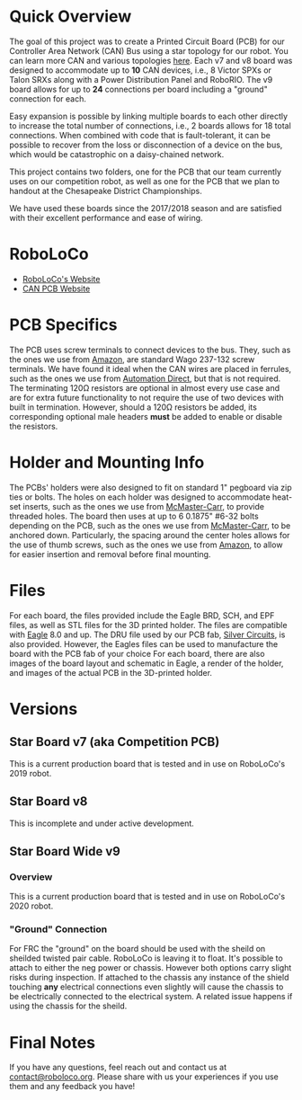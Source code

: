 # Quick Overview
The goal of this project was to create a Printed Circuit Board (PCB) for our Controller Area Network (CAN) Bus using a star topology for our robot.
You can learn more CAN and various topologies [here](http://www.mindsensors.com/content/86-can-and-its-topology).
Each v7 and v8 board was designed to accommodate up to **10** CAN devices, i.e., 8 Victor SPXs or Talon SRXs along with a Power Distribution Panel and RoboRIO.
The v9 board allows for up to **24** connections per board including a "ground" connection for each. 

Easy expansion is possible by linking multiple boards to each other directly to increase the total number of connections, i.e., 2 boards allows for 18 total connections.
When combined with code that is fault-tolerant, it can be possible to recover from the loss or disconnection of a device on the bus, which would be catastrophic on a daisy-chained network.

This project contains two folders, one for the PCB that our team currently uses on our competition robot, as well as one for the PCB that we plan to handout at the Chesapeake District Championships.

We have used these boards since the 2017/2018 season and are satisfied with their excellent performance and ease of wiring.

# RoboLoCo
* [RoboLoCo's Website](https://www.roboloco.org)
* [CAN PCB Website](https://www.roboloco.org/canpcb)

# PCB Specifics
The PCB uses screw terminals to connect devices to the bus.
They, such as the ones we use from [Amazon](https://www.amazon.com/gp/product/B00EZ3QPCU/), are standard Wago 237-132 screw terminals.
We have found it ideal when the CAN wires are placed in ferrules, such as the ones we use from [Automation Direct](https://www.automationdirect.com/adc/Shopping/Catalog/Wiring_Solutions/BM_Group_-_Wire_End_Connectors/Insulated_Ferrules/DIN_Color_Single_Wire/BM-00601), but that is not required.
The terminating 120Ω resistors are optional in almost every use case and are for extra future functionality to not require the use of two devices with built in termination.
However, should a 120Ω resistors be added, its corresponding optional male headers **must** be added to enable or disable the resistors.

# Holder and Mounting Info
The PCBs' holders were also designed to fit on standard 1" pegboard via zip ties or bolts.
The holes on each holder was designed to accommodate heat-set inserts, such as the ones we use from [McMaster-Carr](https://www.mcmaster.com/#93365a132/=1b46wa6), to provide threaded holes.
The board then uses at up to 6 0.1875" #6-32 bolts depending on the PCB, such as the ones we use from [McMaster-Carr](https://www.mcmaster.com/#91864a085/), to be anchored down.
Particularly, the spacing around the center holes allows for the use of thumb screws, such as the ones we use from [Amazon](https://www.amazon.com/Anodized-Aluminum-Computer-Thumbscrews-Thread/dp/B00BGZ1OFI/), to allow for easier insertion and removal before final mounting.

# Files
For each board, the files provided include the Eagle BRD, SCH, and EPF files, as well as STL files for the 3D printed holder.
The files are compatible with [Eagle](https://www.autodesk.com/products/eagle/free-download) 8.0 and up.
The DRU file used by our PCB fab, [Silver Circuits](http://www.custompcb.com), is also provided. However, the Eagles files can be used to manufacture the board with the PCB fab of your choice
For each board, there are also images of the board layout and schematic in Eagle, a render of the holder, and images of the actual PCB in the 3D-printed holder.

# Versions

## Star Board v7 (aka Competition PCB)
This is a current production board that is tested and in use on RoboLoCo's 2019 robot. 

## Star Board v8
This is incomplete and under active development. 

## Star Board Wide v9
### Overview
This is a current production board that is tested and in use on RoboLoCo's 2020 robot. 

### "Ground" Connection
For FRC the "ground" on the board should be used with the sheild on sheilded twisted pair cable. RoboLoCo is leaving it to float. 
It's possible to attach to either the neg power or chassis. However both options carry slight risks during inspection. If attached to the 
chassis any instance of the shield touching **any** electrical connections even slightly will cause the chassis to be electrically connected 
to the electrical system. A related issue happens if using the chassis for the sheild. 

# Final Notes
If you have any questions, feel reach out and contact us at contact@roboloco.org.
Please share with us your experiences if you use them and any feedback you have!
